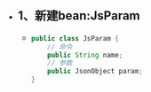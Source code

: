 - ## 1、新建bean:JsParam
	- ```java
	  public class JsParam {
	      // 命令
	      public String name;
	      // 参数
	      public JsonObject param;
	  }
	  
	  ```